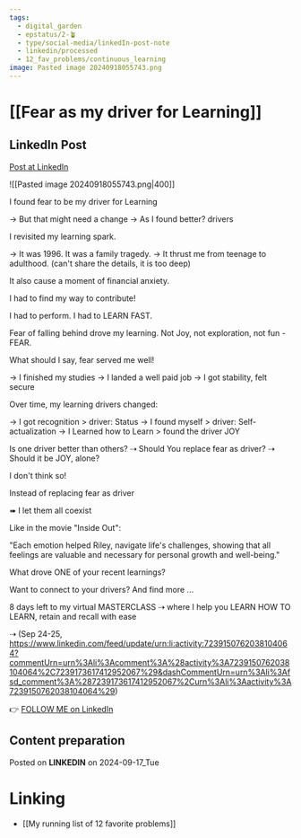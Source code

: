 ```yaml
---
tags:
  - digital_garden
  - epstatus/2-🪴
  - type/social-media/linkedIn-post-note
  - linkedin/processed
  - 12_fav_problems/continuous_learning
image: Pasted image 20240918055743.png
---
```

# [[Fear as my driver for Learning]]
## LinkedIn Post
[Post at LinkedIn](https://www.linkedin.com/posts/sebastiankamilli_i-found-fear-to-be-my-driver-for-learning-activity-7241687710631931904-NbcX?utm_source=share&utm_medium=member_desktop)

![[Pasted image 20240918055743.png|400]]  

I found fear to be my driver for Learning

→ But that might need a change
→ As I found better? drivers

I revisited my learning spark.

→ It was 1996. It was a family tragedy.
→ It thrust me from teenage to adulthood.
(can't share the details, it is too deep)

It also cause a moment of financial anxiety.

I had to find my way to contribute! 

I had to perform. I had to LEARN FAST.


Fear of falling behind drove my learning.
Not Joy, not exploration, not fun - FEAR.

What should I say, fear served me well! 

→ I finished my studies
→ I landed a well paid job
→ I got stability, felt secure

Over time, my learning drivers changed:

→ I got recognition > driver: Status 
→ I found myself > driver: Self-actualization
→ I Learned how to Learn > found the driver JOY

Is one driver better than others?
⇢ Should You replace fear as driver?
⇢ Should it be JOY, alone?

I don't think so!

Instead of replacing fear as driver

➠ I let them all coexist

Like in the movie "Inside Out":

"Each emotion helped Riley, navigate life's challenges, showing that all feelings are valuable and necessary for personal growth and well-being."

What drove ONE of your recent learnings?

Want to connect to your drivers?  And find more ...

8 days left to my virtual MASTERCLASS 
⇢ where I help you LEARN HOW TO LEARN, retain and recall with ease

⇢ (Sep 24-25, https://www.linkedin.com/feed/update/urn:li:activity:7239150762038104064?commentUrn=urn%3Ali%3Acomment%3A%28activity%3A7239150762038104064%2C7239173617412952067%29&dashCommentUrn=urn%3Ali%3Afsd_comment%3A%287239173617412952067%2Curn%3Ali%3Aactivity%3A7239150762038104064%29)

👉 [FOLLOW ME on LinkedIn](https://www.linkedin.com/comm/mynetwork/discovery-see-all?usecase=PEOPLE_FOLLOWS&followMember=sebastiankamilli)

## Content preparation





Posted on **LINKEDIN** on 2024-09-17_Tue
# Linking
+ [[My running list of 12 favorite problems]]